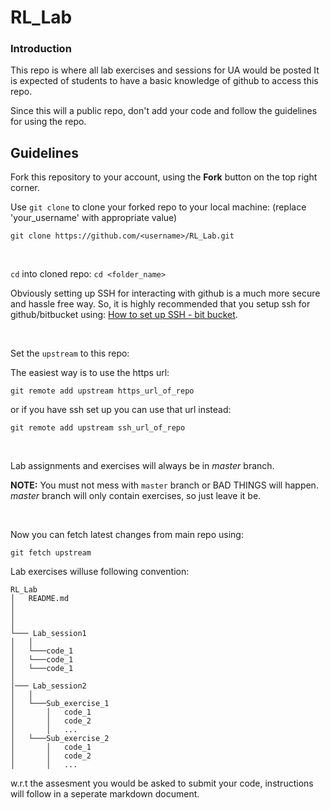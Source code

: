 # RL_Lab
### Introduction
This repo is where all lab exercises and sessions for UA would be posted
It is expected of students to have a basic knowledge of github to access this repo. 

Since this will a public repo, don't add your code and follow the guidelines for using the repo. 
## Guidelines

Fork this repository to your account, using the **Fork** button on the top right corner.

Use `git clone` to clone your forked repo to your local machine:
(replace 'your_username' with appropriate value)
```
git clone https://github.com/<username>/RL_Lab.git

```
<br>

`cd` into cloned repo:
`cd <folder_name>`


Obviously setting up SSH for interacting with github is a much more secure and hassle free way.
So, it is highly recommended that you setup ssh for github/bitbucket using: [How to set up SSH - bit bucket](https://confluence.atlassian.com/bitbucket/set-up-ssh-for-git-728138079.html/).

<br>

Set the `upstream` to this repo:

The easiest way is to use the https url:
```
git remote add upstream https_url_of_repo
```

or if you have ssh set up you can use that url instead:
```
git remote add upstream ssh_url_of_repo
```

<br>

Lab assignments and exercises will always be in *master* branch.

**NOTE:** You must not mess with `master` branch or BAD THINGS will happen.
*master* branch will only contain exercises, so just leave it be.

<br>

Now you can fetch latest changes from main repo using:

```
git fetch upstream
```

Lab exercises willuse following convention:


```
RL_Lab
│   README.md
│      
│      
│
└─── Lab_session1
│   │   
│   └───code_1
│   └───code_1
│   └───code_1
│
│─── Lab_session2
│   │   
│   └───Sub_exercise_1
│       │   code_1
│       │   code_2
│       │   ...
│   └───Sub_exercise_2
│       │   code_1
│       │   code_2
│       │   ...
```

w.r.t the assesment you would be asked to submit your code, instructions will follow in a seperate markdown document.


